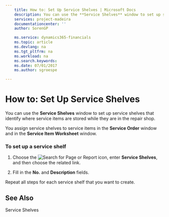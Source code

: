 ```yaml
---
    title: How to: Set Up Service Shelves | Microsoft Docs
    description: You can use the **Service Shelves** window to set up service shelves that identify where service items are stored while they are in the repair shop.
    services: project-madeira
    documentationcenter: ''
    author: SorenGP

    ms.service: dynamics365-financials
    ms.topic: article
    ms.devlang: na
    ms.tgt_pltfrm: na
    ms.workload: na
    ms.search.keywords:
    ms.date: 07/01/2017
    ms.author: sgroespe

---
```

# How to: Set Up Service Shelves
You can use the **Service Shelves** window to set up service shelves that identify where service items are stored while they are in the repair shop.  
  
 You assign service shelves to service items in the **Service Order** window and in the **Service Item Worksheet** window.  
  
### To set up a service shelf  
  
1.  Choose the ![Search for Page or Report](media/ui-search/search_small.png "Search for Page or Report icon") icon, enter **Service Shelves**, and then choose the related link.  
  
2.  Fill in the **No.** and **Description** fields.  
  
 Repeat all steps for each service shelf that you want to create.  
  
## See Also  
 Service Shelves